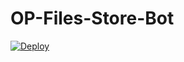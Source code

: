 # OP-Files-Store-Bot


[![Deploy](https://www.herokucdn.com/deploy/button.svg)](https://heroku.com/deploy?template=https://github.com/ayushkhanduri78/OP-Files-Store-Bot)
